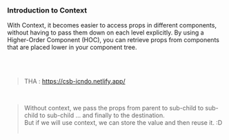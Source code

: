 ### Introduction to Context

With Context, it becomes easier to access props in different components, without having to pass them down on each level explicitly. By using a Higher-Order Component (HOC), you can retrieve props from components that are placed lower in your component tree. <br>

<br><br>

> THA : https://csb-icndo.netlify.app/

<br>

> Without context, we pass the props from parent to sub-child to sub-child to sub-child ... and finally to the destination.<br>
> But if we will use context, we can store the value and then reuse it. :D <br><br>

